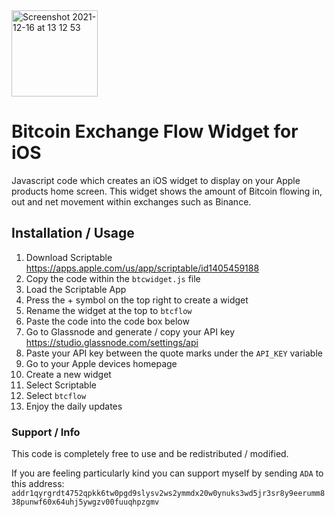 <img width="138" alt="Screenshot 2021-12-16 at 13 12 53" src="https://user-images.githubusercontent.com/74801783/146378565-41a51c10-f588-4604-b6ee-641daf466124.png">

# Bitcoin Exchange Flow Widget for iOS

Javascript code which creates an iOS widget to display on your Apple products home screen. This widget shows the amount of Bitcoin flowing in, out and net movement within exchanges such as Binance.

## Installation / Usage 

1. Download Scriptable https://apps.apple.com/us/app/scriptable/id1405459188
2. Copy the code within the `btcwidget.js` file
3. Load the Scriptable App
4. Press the + symbol on the top right to create a widget
5. Rename the widget at the top to `btcflow`
6. Paste the code into the code box below
7. Go to Glassnode and generate / copy your API key https://studio.glassnode.com/settings/api
8. Paste your API key between the quote marks under the `API_KEY` variable
9. Go to your Apple devices homepage
10. Create a new widget
11. Select Scriptable
12. Select `btcflow`
13. Enjoy the daily updates

### Support / Info

This code is completely free to use and be redistributed / modified. 

If you are feeling particularly kind you can support myself by sending `ADA` to this address:  `addr1qyrgrdt4752qpkk6tw0pgd9slysv2ws2ymmdx20w0ynuks3wd5jr3sr8y9eerumm838punwf60x64uhj5ywgzv00fuuqhpzgmv`
